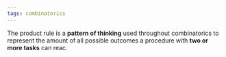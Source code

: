 ```yaml
---
tags: combinatorics
---
```

The product rule is a **pattern of thinking** used throughout combinatorics to represent the amount of all possible outcomes a procedure with **two or more tasks** can reac.